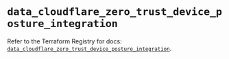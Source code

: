 # `data_cloudflare_zero_trust_device_posture_integration`

Refer to the Terraform Registry for docs: [`data_cloudflare_zero_trust_device_posture_integration`](https://registry.terraform.io/providers/cloudflare/cloudflare/5.5.0/docs/data-sources/zero_trust_device_posture_integration).
